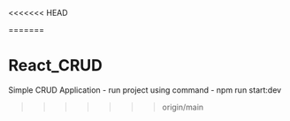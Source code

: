 <<<<<<< HEAD
<!-- Its a basic Crud APP using JSON Server. Data is present in the db.json file.

In order to run both our JSON server (port: 3000) and local server (port: 3000) which our react project Runs, i have used concurrently NPM package whics using a single run both the servers using a single command.

so Run the project using the below command 

npm run start:dev 

you will see the local server http://localhost:3000/ opedn up while json server runs on port 3003 http://localhost:3003/users

-->
=======
# React_CRUD
Simple CRUD Application - run project using command - npm run start:dev
>>>>>>> origin/main
